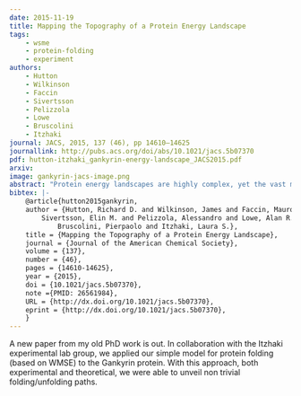 ```yaml
---
date: 2015-11-19
title: Mapping the Topography of a Protein Energy Landscape
tags:
    - wsme
    - protein-folding
    - experiment
authors:
    - Hutton
    - Wilkinson
    - Faccin
    - Sivertsson
    - Pelizzola
    - Lowe
    - Bruscolini
    - Itzhaki
journal: JACS, 2015, 137 (46), pp 14610–14625
journallink: http://pubs.acs.org/doi/abs/10.1021/jacs.5b07370
pdf: hutton-itzhaki_gankyrin-energy-landscape_JACS2015.pdf
arxiv: 
image: gankyrin-jacs-image.png
abstract: "Protein energy landscapes are highly complex, yet the vast majority of states within them tend to be invisible to experimentalists. Here, using site-directed mutagenesis and exploiting the simplicity of tandem-repeat protein structures, we delineate a network of these states and the routes between them. We show that our target, gankyrin, a 226-residue 7-ankyrin-repeat protein, can access two alternative (un)folding pathways. We resolve intermediates as well as transition states, constituting a comprehensive series of snapshots that map early and late stages of the two pathways and show both to be polarized such that the repeat array progressively unravels from one end of the molecule or the other. Strikingly, we find that the protein folds via one pathway but unfolds via a different one. The origins of this behavior can be rationalized using the numerical results of a simple statistical mechanics model that allows us to visualize the equilibrium behavior as well as single-molecule folding/unfolding trajectories, thereby filling in the gaps that are not accessible to direct experimental observation. Our study highlights the complexity of repeat-protein folding arising from their symmetrical structures; at the same time, however, this structural simplicity enables us to dissect the complexity and thereby map the precise topography of the energy landscape in full breadth and remarkable detail. That we can recapitulate the key features of the folding mechanism by computational analysis of the native structure alone will help toward the ultimate goal of designed amino-acid sequences with made-to-measure folding mechanisms—the Holy Grail of protein folding."
bibtex: |- 
    @article{hutton2015gankyrin,
    author = {Hutton, Richard D. and Wilkinson, James and Faccin, Mauro and
        Sivertsson, Elin M. and Pelizzola, Alessandro and Lowe, Alan R. and
            Bruscolini, Pierpaolo and Itzhaki, Laura S.},
    title = {Mapping the Topography of a Protein Energy Landscape},
    journal = {Journal of the American Chemical Society},
    volume = {137},
    number = {46},
    pages = {14610-14625},
    year = {2015},
    doi = {10.1021/jacs.5b07370},
    note ={PMID: 26561984},
    URL = {http://dx.doi.org/10.1021/jacs.5b07370},
    eprint = {http://dx.doi.org/10.1021/jacs.5b07370},
    }
---
```


A new paper from my old PhD work is out. In collaboration with the Itzhaki
experimental lab group, we applied our simple model for protein folding (based
on WMSE) to the Gankyrin protein.
With this approach, both experimental and theoretical, we were able to unveil
non trivial folding/unfolding paths.
